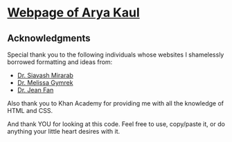 # [Webpage of Arya Kaul](http://aryakaul.github.io/)

## Acknowledgments 
Special thank you to the following individuals whose websites I shamelessly borrowed formatting and ideas from:

* [Dr. Siavash Mirarab](http://eceweb.ucsd.edu/~smirarab/)
* [Dr. Melissa Gymrek](http://gymreklab.github.io/)
* [Dr. Jean Fan](http://jef.works/)

Also thank you to Khan Academy for providing me with all the knowledge of HTML and CSS.

And thank YOU for looking at this code. Feel free to use, copy/paste it, or do anything your little heart desires with it. 
